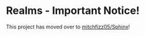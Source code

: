 # Realms - Important Notice!

This project has moved over to [mitchfizz05/Sphinx](https://github.com/mitchfizz05/Sphinx)!
